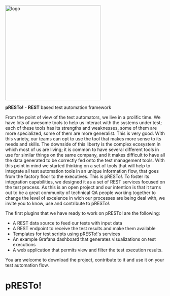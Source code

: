 <img src="https://user-images.githubusercontent.com/19194931/124039227-e5699f80-d9d8-11eb-824e-c7e895f16853.png" alt="logo" width="300"/>

<b>pRESTo!</b> - <b>REST</b> based test automation framework

From the point of view of the test automators, we live in a prolific time. We have lots of awesome tools to help us interact with the systems under test; each of these tools has its strengths and weaknesses, some of them are more specialized, some of them are more generalist.
This is very good. With this variety, our teams can opt to use the tool that makes more sense to its needs and skills.
The downside of this liberty is the complex ecosystem in which most of us are living; it is common to have several different tools in use for similar things on the same company, and it makes difficult to have all the data generated to be correctly fed onto the test management tools.
With this point in mind we started thinking on a set of tools that will help to integrate all test automation tools in an unique information flow, that goes from the factory floor to the executives.
This is pRESTo!. To foster its integration capabilities, we designed it as a set of REST services focused on the test process. As this is an open project and our intention is that it turns out to be a great community of technical QA people working together to change the level of excelence in wich our processes are being deal with, we invite you to know, use and contribute to pRESTo!.

The first plugins that we have ready to work on pRESTo! are the following:
<ul>
  <li>A REST data source to feed our tests with input data</li>
  <li>A REST endpoint to receive the test results and make them available </li>
  <li>Templates for test scripts using pRESTo!'s services</li>
  <li>An example Grafana dashboard that generates visualizations on test executions</li>
  <li>A web application that permits view and filter the test execution results.</li>
</ul>

You are welcome to download the project, contribute to it and use it on your test automation flow.

# pRESTo!
